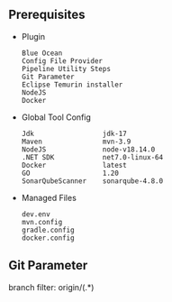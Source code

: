 ## Prerequisites
* Plugin
    ```text
    Blue Ocean
    Config File Provider
    Pipeline Utility Steps
    Git Parameter
    Eclipse Temurin installer
    NodeJS
    Docker
    ```
* Global Tool Config
  ```text
  Jdk                 jdk-17
  Maven               mvn-3.9
  NodeJS              node-v18.14.0
  .NET SDK            net7.0-linux-64
  Docker              latest
  GO                  1.20
  SonarQubeScanner    sonarqube-4.8.0
  ```
* Managed Files
  ```text
  dev.env
  mvn.config
  gradle.config
  docker.config
  ```
## Git Parameter
branch filter: origin/(.*)